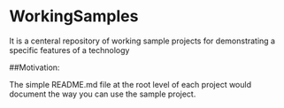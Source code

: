 # WorkingSamples
It is a centeral repository of working sample projects for demonstrating a specific features of a technology

##Motivation:

The simple README.md file at the root level of each project would document the way you can use the sample project.
